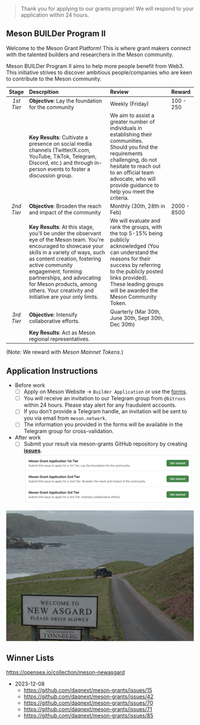 > Thank you for applying to our grants program! We will respond to your application within 24 hours.

## Meson BUILDer Program II

Welcome to the Meson Grant Platform! This is where grant makers connect with the talented builders and researchers in the Meson community.

Meson BUILDer Program II aims to help more people benefit from Web3.
This initiative strives to discover ambitious people/companies who are keen to contribute to the Meson community.

| **Stage**  | **Descrpition**                                                                                                                                                                                                                                                                                                                                   | **Review**                                                                                                                                                                                                                                                      | **Reward**  | 
|:----------:|:--------------------------------------------------------------------------------------------------------------------------------------------------------------------------------------------------------------------------------------------------------------------------------------------------------------------------------------------------|:----------------------------------------------------------------------------------------------------------------------------------------------------------------------------------------------------------------------------------------------------------------|:------------|
| *1st Tier* | **Objective**: Lay the foundation for the community                                                                                                                                                                                                                                                                                               | Weekly (Friday)                                                                                                                                                                                                                                                 | 100 - 250   |
|            | **Key Results**: Cultivate a presence on social media channels (Twitter/X.com, YouTube, TikTok, Telegram, Discord, etc.) and through in-person events to foster a discussion group.                                                                                                                                                               | We aim to assist a greater number of individuals in establishing their communities. <br/>Should you find the requirements challenging, do not hesitate to reach out to an official team advocate, who will provide guidance to help you meet the criteria.      |             |
| *2nd Tier* | **Objective**: Broaden the reach and impact of the community                                                                                                                                                                                                                                                                                      | Monthly (30th, 28th in Feb)                                                                                                                                                                                                                                     | 2000 - 8500 |
|            | **Key Results**: At this stage, you'll be under the observant eye of the Meson team. You're encouraged to showcase your skills in a variety of ways, such as content creation, fostering active community engagement, forming partnerships, and advocating for Meson products, among others. Your creativity and initiative are your only limits. | We will evaluate and rank the groups, with the top 5-15% being publicly acknowledged (You can understand the reasons for their success by referring to the publicly posted links provided).<br/>These leading groups will be awarded the Meson Community Token. |             |
| *3rd Tier* | **Objective**: Intensify collaborative efforts.                                                                                                                                                                                                                                                                                                   | Quarterly (Mar 30th, June 30th, Sept 30th, Dec 30th)                                                                                                                                                                                                            |             |
|            | **Key Results**: Act as Meson regional representatives.                                                                                                                                                                                                                                                                                           |                                                                                                                                                                                                                                                                 |             |

(Note: We reward with *Meson Mainnet Tokens*.)

## Application Instructions
- Before work
  - [ ] Apply on Meson Website -> `Builder Application` or use the [forms](https://t.co/ZGh5KXofiq).
  - [ ] You will receive an invitation to our Telegram group from `@bitruss` within 24 hours. Please stay alert for any fraudulent accounts.
  - [ ] If you don't provide a Telegram handle, an invitation will be sent to you via email from `meson.network`.
  - [ ] The information you provided in the forms will be available in the Telegram group for cross-validation.
- After work
  - [ ] Submit your result via meson-grants GitHub repository by creating [**issues**](https://github.com/daqnext/meson-grants/issues/new/choose).
![Submissions](./assets/asgard-sumit.png)

![Image](./assets/new-asgard.jpg)

## Winner Lists
https://opensea.io/collection/meson-newasgard

- 2023-12-08
  - https://github.com/daqnext/meson-grants/issues/15
  - https://github.com/daqnext/meson-grants/issues/42
  - https://github.com/daqnext/meson-grants/issues/70
  - https://github.com/daqnext/meson-grants/issues/71
  - https://github.com/daqnext/meson-grants/issues/85


